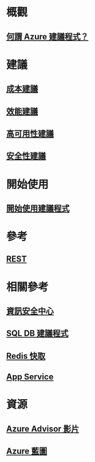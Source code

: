 # 概觀
## [何謂 Azure 建議程式？](advisor-overview.md)

# 建議
## [成本建議](advisor-cost-recommendations.md)
## [效能建議](advisor-performance-recommendations.md)
## [高可用性建議](advisor-high-availability-recommendations.md)
## [安全性建議](advisor-security-recommendations.md)

# 開始使用
## [開始使用建議程式](advisor-get-started.md)

# 參考
## [REST](https://docs.microsoft.com/rest/api/advisor)

# 相關參考
## [資訊安全中心](https://azure.microsoft.com/services/security-center/)
## [SQL DB 建議程式](https://azure.microsoft.com/documentation/articles/sql-database-advisor/)
## [Redis 快取](https://azure.microsoft.com/documentation/articles/cache-configure/#redis-cache-advisor)
## [App Service](https://azure.microsoft.com/documentation/articles/app-service-best-practices/)

# 資源
## [Azure Advisor 影片](https://azure.microsoft.com/en-us/resources/videos/index/?services=advisor)
## [Azure 藍圖](https://azure.microsoft.com/roadmap/)
